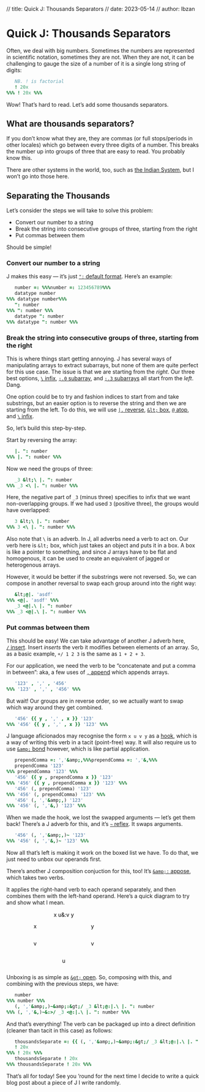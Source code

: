 // title: Quick J: Thousands Separators
// date: 2023-05-14
// author: Ibzan

# Quick J: Thousands Separators

Often, we deal with big numbers.
Sometimes the numbers are represented in scientific notation, sometimes they are not.
When they are not, it can be challenging to gauge the size of a number of it is a single long string of digits:

```j
   NB. ! is factorial
   ! 20x
%%% ! 20x %%%
```

Wow!
That&rsquo;s hard to read.
Let&rsquo;s add some thousands separators.

## What are thousands separators?

If you don&rsquo;t know what they are, they are commas (or full stops/periods in other locales) which go between every three digits of a number.
This breaks the number up into groups of three that are easy to read.
You probably know this.

There are other systems in the world, too, such as [the Indian System][Indian Numbering], but I won&rsquo;t go into those here.

## Separating the Thousands

Let&rsquo;s consider the steps we will take to solve this problem:

- Convert our number to a string
- Break the string into consecutive groups of three, starting from the right
- Put commas between them

Should be simple!

### Convert our number to a string

J makes this easy &mdash; it&rsquo;s just [`":`&nbsp;default format][nuvoc-default-format].
Here&rsquo;s an example:

```j
   number =: %%%number =: 123456789%%%
   datatype number
%%% datatype number%%%
   ": number
%%% ": number %%%
   datatype ": number
%%% datatype ": number %%%
```

### Break the string into consecutive groups of three, starting from the right

This is where things start getting annoying.
J has several ways of manipulating arrays to extract subarrays, but none of them are quite perfect for this use case.
The issue is that we are starting from the _right_.
Our three best options, [`\`&nbsp;infix][nuvoc-infix], [`;.0`&nbsp;subarray][nuvoc-subarray], and [`;.3`&nbsp;subarrays][nuvoc-subarrays] all start from the _left_.
Dang.

One option could be to try and fashion indices to start from and take substrings, but an easier option is to reverse the string and then we are starting from the left.
To do this, we will use [`|.`&nbsp;reverse][nuvoc-reverse], [`&lt;`&nbsp;box][nuvoc-box], [`@`&nbsp;atop][nuvoc-atop], and [`\`&nbsp;infix][nuvoc-infix].

So, let&rsquo;s build this step-by-step.

Start by reversing the array:

```j
   |. ": number
%%% |. ": number %%%
```

Now we need the groups of three:

```j
   _3 &lt;\ |. ": number
%%% _3 <\ |. ": number %%%
```

Here, the negative part of `_3` (minus three) specifies to infix that we want non-overlapping groups.
If we had used `3` (positive three), the groups would have overlapped:

```j
   3 &lt;\ |. ": number
%%% 3 <\ |. ": number %%%
```

Also note that `\` is an adverb.
In J, all adverbs need a verb to act on.
Our verb here is `&lt;` box, which just takes an object and puts it in a box.
A box is like a pointer to something, and since J arrays have to be flat and homogenous, it can be used to create an equivalent of jagged or heterogenous arrays.

However, it would be better if the substrings were not reversed.
So, we can compose in another reversal to swap each group around into the right way:

```j
   &lt;@|. 'asdf'
%%% <@|. 'asdf' %%%
   _3 <@|.\ |. ": number
%%% _3 <@|.\ |. ": number %%%
```

### Put commas between them

This should be easy!
We can take advantage of another J adverb here, [`/`&nbsp;insert][nuvoc-insert].
Insert _inserts_ the verb it modifies between elements of an array.
So, as a basic example, `+/ 1 2 3` is the same as `1 + 2 + 3`.

For our application, we need the verb to be &ldquo;concatenate and put a comma in between&rdquo;: aka, a few uses of [`,`&nbsp;append][nuvoc-append] which appends arrays.

```j
   '123' , ',' , '456'
%%% '123' , ',' , '456' %%%
```

But wait!
Our groups are in reverse order, so we actually want to swap which way around they get combined.

```j
   '456' {{ y , ',' , x }} '123'
%%% '456' {{ y , ',' , x }} '123' %%%
```

J language aficionados may recognise the form `x u v y` as a [hook][nuvoc-hook], which is a way of writing this verb in a tacit (point-free) way.
It will also require us to use [`&amp;`&nbsp;bond][nuvoc-bond] however, which is like partial application.

```j
   prependComma =: ','&amp;,%%%prependComma =: ','&,%%%
   prependComma '123'
%%% prependComma '123' %%%
   '456' {{ y , prependComma x }} '123'
%%% '456' {{ y , prependComma x }} '123' %%%
   '456' (, prependComma) '123'
%%% '456' (, prependComma) '123' %%%
   '456' (, ','&amp;,) '123'
%%% '456' (, ','&,) '123' %%%
```

When we made the hook, we lost the swapped arguments &mdash; let&rsquo;s get them back!
There&rsquo;s a J adverb for this, and it&rsquo;s [`~`&nbsp;reflex][nuvoc-reflex].
It swaps arguments.

```j
   '456' (, ','&amp;,)~ '123'
%%% '456' (, ','&,)~ '123' %%%
```

Now all that&rsquo;s left is making it work on the boxed list we have.
To do that, we just need to unbox our operands first.

There&rsquo;s another J composition conjuction for this, too!
It&rsquo;s [`&amp;:`&nbsp;appose][nuvoc-appose], which takes two verbs.

It applies the right-hand verb to each operand separately, and then combines them with the left-hand operand.
Here&rsquo;s a quick diagram to try and show what I mean.

<svg xmlns="http://www.w3.org/2000/svg" xmlns:xlink="http://www.w3.org/1999/xlink">
  <text x="50%" y="10%" text-anchor="middle">x u&amp;:v y</text>
  <text x="25%" y="30%" text-anchor="middle">x</text>
  <text x="75%" y="30%" text-anchor="middle">y</text>
  <text x="25%" y="60%" text-anchor="middle">v</text>
  <text x="75%" y="60%" text-anchor="middle">v</text>
  <text x="50%" y="90%" text-anchor="middle">u</text>
  <line x1="25%" x2="25%" y1="35%" y2="50%"/>
  <line x1="75%" x2="75%" y1="35%" y2="50%"/>
  <line x1="25%" x2="48%" y1="65%" y2="80%"/>
  <line x1="75%" x2="52%" y1="65%" y2="80%"/>
</svg>

Unboxing is as simple as [`&gt;`&nbsp;open][nuvoc-open].
So, composing with this, and combining with the previous steps, we have:

```j
   number
%%% number %%%
   (, ','&amp;,)~&amp;:&gt;/ _3 &lt;@:|.\ |. ": number
%%% (, ','&,)~&:>/ _3 <@:|.\ |. ": number %%%
```

And that&rsquo;s everything!
The verb can be packaged up into a direct definition (cleaner than tacit in this case) as follows:


```j
   thousandsSeparate =: {{ (, ','&amp;,)~&amp;:&gt;/ _3 &lt;@:|.\ |. ": y }}%%% thousandsSeparate =: {{ (, ','&,)~&:>/ _3 <@:|.\ |. ": y }} %%%
   ! 20x
%%% ! 20x %%%
   thousandsSeparate ! 20x
%%% thousandsSeparate ! 20x %%%
```

That&rsquo;s all for today!
See you &rsquo;round for the next time I decide to write a quick blog post about a piece of J I write randomly.

[Indian Numbering]: https://en.wikipedia.org/wiki/Indian_numbering_system
[nuvoc-append]: https://code2.jsoftware.com/wiki/Vocabulary/comma#dyadic
[nuvoc-appose]: https://code2.jsoftware.com/wiki/Vocabulary/ampco
[nuvoc-atop]: https://code2.jsoftware.com/wiki/Vocabulary/at
[nuvoc-bond]: https://code2.jsoftware.com/wiki/Vocabulary/amp
[nuvoc-box]: https://code2.jsoftware.com/wiki/Vocabulary/lt
[nuvoc-default-format]: https://code2.jsoftware.com/wiki/Vocabulary/quoteco
[nuvoc-hook]: https://code2.jsoftware.com/wiki/Vocabulary/hook
[nuvoc-infix]: https://code2.jsoftware.com/wiki/Vocabulary/bslash#dyadic
[nuvoc-insert]: https://code2.jsoftware.com/wiki/Vocabulary/slash
[nuvoc-open]: https://code2.jsoftware.com/wiki/Vocabulary/gt
[nuvoc-reflex]: https://code2.jsoftware.com/wiki/Vocabulary/tilde
[nuvoc-reverse]: https://code2.jsoftware.com/wiki/Vocabulary/bardot
[nuvoc-subarray]: https://code2.jsoftware.com/wiki/Vocabulary/semidot0#dyadic
[nuvoc-subarrays]: https://code2.jsoftware.com/wiki/Vocabulary/semidot3#dyadic
